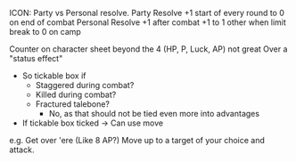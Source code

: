 ICON: 
	Party vs Personal resolve. 
		Party Resolve
			+1 start of every round
				to 0 on end of combat
		Personal Resolve
			+1 after combat
			+1 to 1 other when limit break
			to 0 on camp

Counter on character sheet beyond the 4 (HP, P, Luck, AP) not great
Over a "status effect"
- So tickable box if
	- Staggered during combat?
	- Killed during combat?
	- Fractured talebone?
		- No, as that should not be tied even more into advantages
- If tickable box ticked -> Can use move

e.g.
Get over 'ere (Like 8 AP?)
Move up to a target of your choice and attack.